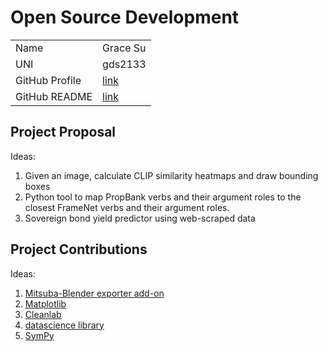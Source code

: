 # Open Source Development

|  |  |
|:--|:--|
|Name|Grace Su|
|UNI| gds2133|
| GitHub Profile | [link](https://github.com/graceduansu) |
| GitHub README | [link](https://github.com/graceduansu/graceduansu/blob/main/README.md) |

## Project Proposal

Ideas:

1. Given an image, calculate CLIP similarity heatmaps and draw bounding boxes
2. Python tool to map PropBank verbs and their argument roles to the closest FrameNet verbs and their argument roles.
3. Sovereign bond yield predictor using web-scraped data

## Project Contributions

Ideas:

1. [Mitsuba-Blender exporter add-on](https://github.com/mitsuba-renderer/mitsuba-blender/issues)
2. [Matplotlib](https://github.com/matplotlib/matplotlib/contribute)
3. [Cleanlab](https://github.com/cleanlab/cleanlab/contribute)
4. [datascience library](https://github.com/data-8/datascience/contribute)
5. [SymPy](https://github.com/sympy/sympy/contribute)
